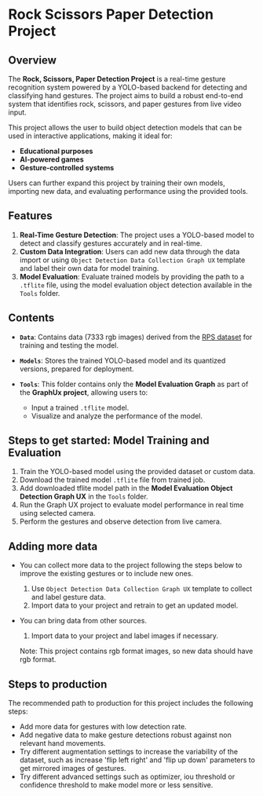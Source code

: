 ﻿# Rock Scissors Paper Detection Project

## Overview

The **Rock, Scissors, Paper Detection Project** is a real-time gesture recognition system powered by a YOLO-based backend for detecting and classifying hand gestures. The project aims to build a robust end-to-end system that identifies rock, scissors, and paper gestures from live video input.

This project allows the user to build object detection models that can be used in interactive applications, making it ideal for:
- **Educational purposes**
- **AI-powered games**
- **Gesture-controlled systems**

Users can further expand this project by training their own models, importing new data, and evaluating performance using the provided tools.

## Features

1. **Real-Time Gesture Detection**: The project uses a YOLO-based model to detect and classify gestures accurately and in real-time.   
2. **Custom Data Integration**: Users can add new data through the data import or using `Object Detection Data Collection Graph UX` template and label their own data for model training.
3. **Model Evaluation**: Evaluate trained models by providing the path to a `.tflite` file, using the model evaluation object detection available in the `Tools` folder.

## Contents

- **`Data`**: Contains data (7333 rgb images) derived from the [RPS dataset](https://universe.roboflow.com/roboflow-58fyf/rock-paper-scissors-sxsw) for training and testing the model.

- **`Models`**: Stores the trained YOLO-based model and its quantized versions, prepared for deployment.

- **`Tools`**: This folder contains only the **Model Evaluation Graph** as part of the **GraphUx project**, allowing users to:
  - Input a trained `.tflite` model.
  - Visualize and analyze the performance of the model.

## Steps to get started: Model Training and Evaluation
  
   1. Train the YOLO-based model using the provided dataset or custom data.
   2. Download the trained model `.tflite` file from trained job. 
   3. Add downloaded tflite model path in the **Model Evaluation Object Detection Graph UX** in the `Tools` folder.
   4. Run the Graph UX project to evaluate model performance in real time using selected camera.
   5. Perform the gestures and observe detection from live camera.
   
## Adding more data
- You can collect more data to the project following the steps below to improve the existing gestures or to include new ones.
	 1. Use `Object Detection Data Collection Graph UX` template to collect and label gesture data.
	 2. Import data to your project and retrain to get an updated model.
- You can bring data from other sources.
	 1. Import data to your project and label images if necessary.
	  
	Note: This project contains rgb format images, so new data should have rgb format.

## Steps to production
The recommended path to production for this project includes the following steps:
- Add more data for gestures with low detection rate.
- Add negative data to make  gesture detections robust against non relevant hand movements.
- Try different augmentation settings to increase the variability of the dataset, such as increase 'flip left right' and 'flip up down' parameters to get mirrored images of gestures.
- Try different advanced settings such as optimizer,  iou threshold or confidence threshold to make model more or less sensitive. 


